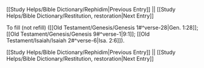[[Study Helps/Bible Dictionary/Rephidim|Previous Entry]]  ||  [[Study Helps/Bible Dictionary/Restitution, restoration|Next Entry]]

 To fill (not refill) ([[Old Testament/Genesis/Genesis 1#^verse-28|Gen. 1:28]]; [[Old Testament/Genesis/Genesis 9#^verse-1|9:1]]; [[Old Testament/Isaiah/Isaiah 2#^verse-6|Isa. 2:6]]).

[[Study Helps/Bible Dictionary/Rephidim|Previous Entry]]  ||  [[Study Helps/Bible Dictionary/Restitution, restoration|Next Entry]]